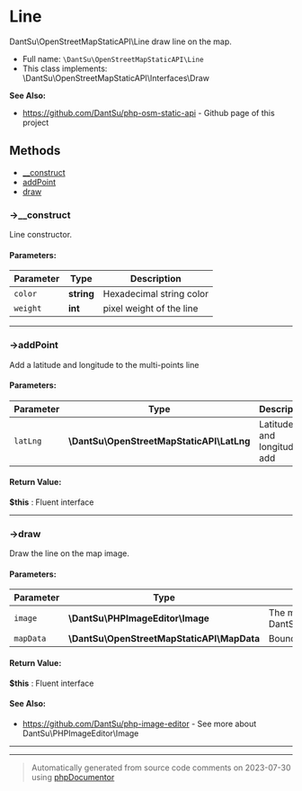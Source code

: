 
# Line

DantSu\OpenStreetMapStaticAPI\Line draw line on the map.



* Full name: `\DantSu\OpenStreetMapStaticAPI\Line`
* This class implements: \DantSu\OpenStreetMapStaticAPI\Interfaces\Draw

**See Also:**

* https://github.com/DantSu/php-osm-static-api - Github page of this project



## Methods

- [__construct](#-__construct) 
- [addPoint](#-addpoint) 
- [draw](#-draw) 

### ->__construct

Line constructor.








#### Parameters:

| Parameter | Type | Description |
|-----------|------|-------------|
| `color` | **string** | Hexadecimal string color |
| `weight` | **int** | pixel weight of the line |




---
### ->addPoint

Add a latitude and longitude to the multi-points line








#### Parameters:

| Parameter | Type | Description |
|-----------|------|-------------|
| `latLng` | **\DantSu\OpenStreetMapStaticAPI\LatLng** | Latitude and longitude to add |


#### Return Value:

 **$this** : Fluent interface



---
### ->draw

Draw the line on the map image.








#### Parameters:

| Parameter | Type | Description |
|-----------|------|-------------|
| `image` | **\DantSu\PHPImageEditor\Image** | The map image (An instance of DantSu\PHPImageEditor\Image) |
| `mapData` | **\DantSu\OpenStreetMapStaticAPI\MapData** | Bounding box of the map |


#### Return Value:

 **$this** : Fluent interface


#### See Also:

* https://github.com/DantSu/php-image-editor - See more about DantSu\PHPImageEditor\Image

---


---
> Automatically generated from source code comments on 2023-07-30 using [phpDocumentor](http://www.phpdoc.org/)
